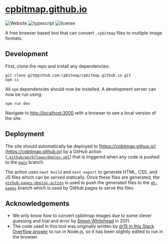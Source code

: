 # [cpbitmap.github.io](https://cpbitmap.github.io)

![Website](https://img.shields.io/website?label=Website&url=https%3A%2F%2Fcpbitmap.github.io)
![typescript](https://img.shields.io/github/languages/top/cpbitmap/cpbitmap.github.io?label=TypeScript)
![license](https://img.shields.io/github/license/cpbitmap/cpbitmap.github.io?label=License)

A free browser based tool that can convert `.cpbitmap` files to multiple image formats.

## Development

First, clone the repo and install any dependencies:

```
git clone git@github.com:cpbitmap/cpbitmap.github.io.git
npm ci
```

All `npm` dependencies should now be installed. A development server can now be run using:

```
npm run dev
```

Navigate to [http://localhost:3000](http://localhost:3000) with a browser to see a local version of the site.

## Deployment

The site should automatically be deployed to [https://cpbitmap.githup.io](https://cpbitmap.github.io) by a GitHub action ([`.github/workflows/deploy.yml`](.github/workflows/deploy.yml)) that is triggered when any code is pushed to the [`main`](https://github.com/cpbitmap/cpbitmap.github.io/tree/main) branch.

The action uses `next build` and `next export` to generate HTML, CSS, and JS files which can be served statically. Once these files are generated, the [`github-pages-deploy-action`](https://github.com/JamesIves/github-pages-deploy-action) is used to push the generated files to the [`gh-pages`](https://github.com/cpbitmap/cpbitmap.github.io/tree/gh-pages) branch which is used by GitHub pages to serve the files.

## Acknowledgements

- We only know how to convert cpbitmap images due to some clever guessing and trial and error by [Simon Whitehead](https://web.archive.org/web/20130917034207/http://www.codeproject.com/Articles/265333/Reading-Apple-iDevice-CPBitmap-files) in 2011.
- The code used in this tool was originally written by [dr15 in this Stack Overflow answer](https://stackoverflow.com/a/48158807) to run in Node.js, so it has been slightly edited to run in the browser.
